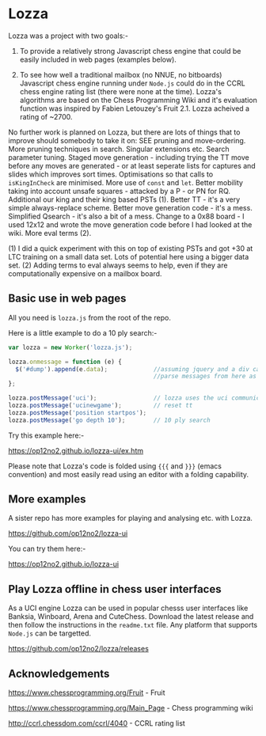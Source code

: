 # Lozza

Lozza was a project with two goals:-

1. To provide a relatively strong Javascript chess engine that could be easily included in web pages (examples below).

2. To see how well a traditional mailbox (no NNUE, no bitboards) Javascript chess engine running under ```Node.js``` could do in the CCRL chess engine rating list (there were none at the time). Lozza's algorithms are based on the Chess Programming Wiki and it's evaluation function was inspired by Fabien Letouzey's Fruit 2.1. Lozza acheived a rating of ~2700.   

No further work is planned on Lozza, but there are lots of things that to improve should somebody to take it on: SEE pruning and move-ordering. More pruning techniques in search. Singular extensions etc. Search parameter tuning. Staged move generation - including trying the TT move before any moves are generated - or at least seperate lists for captures and slides which improves sort times. Optimisations so that calls to ```isKingInCheck``` are minimised. More use of ```const``` and ```let```. Better mobility taking into account unsafe squares - attacked by a P - or PN for RQ. Additional our king and their king based PSTs (1). Better TT - it's a very simple always-replace scheme. Better move generation code - it's a mess. Simplified Qsearch - it's also a bit of a mess. Change to a 0x88 board - I used 12x12 and wrote the move generation code before I had looked at the wiki.  More eval terms (2).

(1) I did a quick experiment with this on top of existing PSTs and got +30 at LTC training on a small data set. Lots of potential here using a bigger data set.
(2) Adding terms to eval always seems to help, even if they are computationally expensive on a mailbox board.

## Basic use in web pages

All you need is ```lozza.js``` from the root of the repo.  

Here is a little example to do a 10 ply search:-

```Javascript
var lozza = new Worker('lozza.js');

lozza.onmessage = function (e) {
  $('#dump').append(e.data);             //assuming jquery and a div called #dump
                                         //parse messages from here as required
};

lozza.postMessage('uci');                // lozza uses the uci communication protocol
lozza.postMessage('ucinewgame');         // reset tt
lozza.postMessage('position startpos');
lozza.postMessage('go depth 10');        // 10 ply search
```

Try this example here:-

https://op12no2.github.io/lozza-ui/ex.htm

Please note that Lozza's code is folded using ```{{{``` and ```}}}``` (emacs convention) and most easily read using an editor with a folding capability.

## More examples

A sister repo has more examples for playing and analysing etc. with Lozza.

https://github.com/op12no2/lozza-ui

You can try them here:-

https://op12no2.github.io/lozza-ui

## Play Lozza offline in chess user interfaces

As a UCI engine Lozza can be used in popular chesss user interfaces like Banksia, Winboard, Arena and CuteChess. Download the latest release and then follow the instructions in the ```readme.txt``` file.  Any platform that supports ```Node.js``` can be targetted. 

https://github.com/op12no2/lozza/releases

## Acknowledgements

https://www.chessprogramming.org/Fruit - Fruit

https://www.chessprogramming.org/Main_Page - Chess programming wiki

http://ccrl.chessdom.com/ccrl/4040 - CCRL rating list

